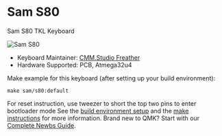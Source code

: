 # Sam S80

Sam S80 TKL Keyboard

![Sam S80](https://i.imgur.com/DCzBjnu.jpg)

* Keyboard Maintainer: [CMM.Studio Freather](https://github.com/CMMS-Freather)
* Hardware Supported: PCB, Atmega32u4

Make example for this keyboard (after setting up your build environment):

    make sam/s80:default


For reset instruction,  use tweezer to short the top two pins to enter bootloader mode
See the [build environment setup](https://docs.qmk.fm/#/getting_started_build_tools) and the [make instructions](https://docs.qmk.fm/#/getting_started_make_guide) for more information. Brand new to QMK? Start with our [Complete Newbs Guide](https://docs.qmk.fm/#/newbs).
